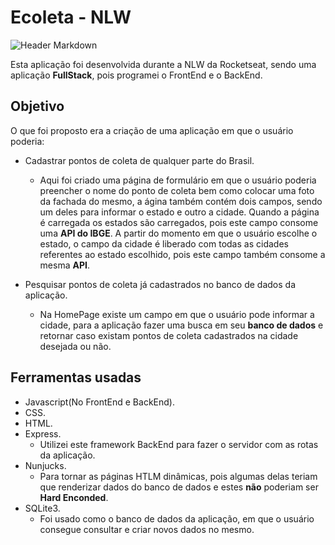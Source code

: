 # Ecoleta - NLW

![Header Markdown]('./public/icones/headerMarkdown.jpg')

Esta aplicação foi desenvolvida durante a NLW da Rocketseat, sendo uma aplicação **FullStack**, pois programei o FrontEnd e o BackEnd.

## Objetivo

O que foi proposto era a criação de uma aplicação em que o usuário poderia:

* Cadastrar pontos de coleta de qualquer parte do Brasil.
  * Aqui foi criado uma página de formulário em que o usuário poderia preencher o nome do ponto de coleta bem como colocar uma foto da fachada do mesmo,
  a ágina também contém dois campos, sendo um deles para informar o estado e outro a cidade. Quando a página é carregada os estados são carregados, pois  este campo consome uma **API do IBGE**. A partir do momento em que o usuário escolhe o estado, o campo da cidade é liberado com todas as cidades referentes ao estado escolhido, pois este campo também consome a mesma **API**.

* Pesquisar pontos de coleta já cadastrados no banco de dados da aplicação.
  * Na HomePage existe um campo em que o usuário pode informar a cidade, para a aplicação fazer uma busca em seu **banco de dados** e retornar caso existam pontos de coleta cadastrados na cidade desejada ou não.

## Ferramentas usadas

* Javascript(No FrontEnd e BackEnd).
* CSS.
* HTML.
* Express.
  * Utilizei este framework BackEnd para fazer o servidor com as rotas da aplicação.
* Nunjucks.
  * Para tornar as páginas HTLM dinâmicas, pois algumas delas teriam que renderizar dados do banco de dados e estes **não** poderiam ser __Hard Enconded__.
* SQLite3.
  * Foi usado como o banco de dados da aplicação, em que o usuário consegue consultar e criar novos dados no mesmo.
